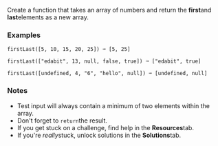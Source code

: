 Create a function that takes an array of numbers and return the **first**and **last**elements as a new array.


### Examples ###
    firstLast([5, 10, 15, 20, 25]) ➞ [5, 25]

    firstLast(["edabit", 13, null, false, true]) ➞ ["edabit", true]

    firstLast([undefined, 4, "6", "hello", null]) ➞ [undefined, null]


### Notes ###
*   Test input will always contain a minimum of two elements within the array.
*   Don't forget to `return`the result.
*   If you get stuck on a challenge, find help in the **Resources**tab.
*   If you're *really*stuck, unlock solutions in the **Solutions**tab.